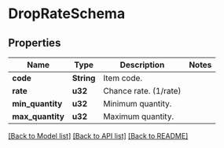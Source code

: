 # DropRateSchema

## Properties

Name | Type | Description | Notes
------------ | ------------- | ------------- | -------------
**code** | **String** | Item code. | 
**rate** | **u32** | Chance rate. (1/rate) | 
**min_quantity** | **u32** | Minimum quantity. | 
**max_quantity** | **u32** | Maximum quantity. | 

[[Back to Model list]](../README.md#documentation-for-models) [[Back to API list]](../README.md#documentation-for-api-endpoints) [[Back to README]](../README.md)



